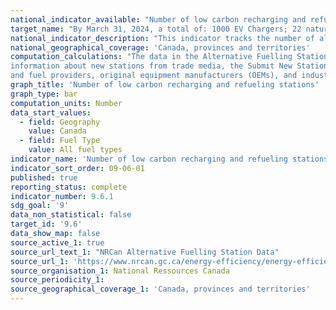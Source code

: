 ```yaml
---
national_indicator_available: "Number of low carbon recharging and refueling stations under development and completed along major highways, and in rural and urban areas across Canada"
target_name: "By March 31, 2024, a total of: 1000 EV Chargers; 22 natural gas stations; and 15 hydrogen stations along major highways, freight corridors and key metropolitan centres are under development and completed"
national_indicator_description: "This indicator tracks the number of alternative fuel stations (Electric, Hydrogen and Liquified Natural Gas) in Canada" 
national_geographical_coverage: 'Canada, provinces and territories' 
computation_calculations: "The data in the Alternative Fuelling Station Locator from NRCan are gathered and verified through a variety of methods. National Resources Canada obtains
information about new stations from trade media, the Submit New Station form on the Station Locator website, and through collaborating with infrastructure equipment
and fuel providers, original equipment manufacturers (OEMs), and industry groups."
graph_title: 'Number of low carbon recharging and refueling stations'
graph_type: bar
computation_units: Number
data_start_values:
  - field: Geography
    value: Canada
  - field: Fuel Type
    value: All fuel types
indicator_name: 'Number of low carbon recharging and refueling stations under development and completed along major highways, and in rural and urban areas across Canada'
indicator_sort_order: 09-06-01
published: true
reporting_status: complete
indicator_number: 9.6.1
sdg_goal: '9'
data_non_statistical: false
target_id: '9.6'
data_show_map: false
source_active_1: true
source_url_text_1: "NRCan Alternative Fuelling Station Data"
source_url_1: 'https://www.nrcan.gc.ca/energy-efficiency/energy-efficiency-transportation-and-alternative-fuels/electric-charging-alternative-fuelling-stationslocator-map/20487#/find/nearest'
source_organisation_1: National Ressources Canada
source_periodicity_1:
source_geographical_coverage_1: 'Canada, provinces and territories'
---
```

